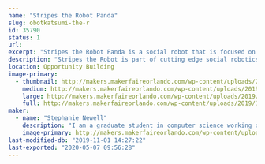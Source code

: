 ```yaml
---
name: "Stripes the Robot Panda"
slug: obotkatsumi-the-r
id: 35790
status: 1
url: 
excerpt: "Stripes the Robot Panda is a social robot that is focused on storytelling"
description: "Stripes the Robot is part of cutting edge social robotics research that is focused on imparting the human gift of storytelling to a robot. While she is currently still gaining new capabilities she is capable of basic dialogue and loves telling jokes and playing simple games with the new friends she meets."
location: Opportunity Building
image-primary:
  - thumbnail: http://makers.makerfaireorlando.com/wp-content/uploads/2019/10/8inpanda-1-150x150.jpg
    medium: http://makers.makerfaireorlando.com/wp-content/uploads/2019/10/8inpanda-1.jpg
    large: http://makers.makerfaireorlando.com/wp-content/uploads/2019/10/8inpanda-1.jpg
    full: http://makers.makerfaireorlando.com/wp-content/uploads/2019/10/8inpanda-1.jpg
maker:
  - name: "Stephanie Newell"
    description: "I am a graduate student in computer science working on social robotics at the Florida Institute of Technology. After obtaining my bachelors degree in molecular biology I gained an interest in robotics. I've learned most of what I know from online tutorials and other help from the maker community. My current robotics projects is focused on leveraging the power of narrative in robotics to help youth and young adults struggling with issues of identity with no one in their community to help. "
    image-primary: http://makers.makerfaireorlando.com/wp-content/uploads/2019/08/15656525925062916758312563362226-768x1024.jpg
last-modified-db: "2019-11-01 14:27:22"
last-exported: "2020-05-07 09:56:28"
---
```

